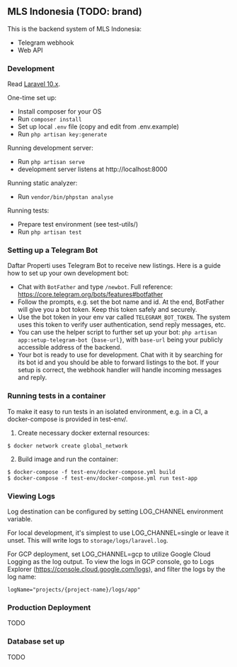 ## MLS Indonesia (TODO: brand)

This is the backend system of MLS Indonesia:
* Telegram webhook
* Web API

### Development

Read [Laravel 10.x](https://laravel.com/docs/10.x).

One-time set up:
* Install composer for your OS
* Run `composer install`
* Set up local `.env` file (copy and edit from .env.example)
* Run `php artisan key:generate`

Running development server:
* Run `php artisan serve`
* development server listens at http://localhost:8000

Running static analyzer:
* Run `vendor/bin/phpstan analyse`

Running tests:
* Prepare test environment (see test-utils/)
* Run `php artisan test`

### Setting up a Telegram Bot
Daftar Properti uses Telegram Bot to receive new listings. Here is a guide how to set up your own development bot:

* Chat with `BotFather` and type `/newbot`. Full reference: https://core.telegram.org/bots/features#botfather
* Follow the prompts, e.g. set the bot name and id. At the end, BotFather will give you a bot token. Keep this token
  safely and securely.
* Use the bot token in your env var called `TELEGRAM_BOT_TOKEN`. The system uses this token to verify user
  authentication, send reply messages, etc.
* You can use the helper script to further set up your bot: `php artisan app:setup-telegram-bot {base-url}`, with
  `base-url` being your publicly accessible address of the backend.
* Your bot is ready to use for development. Chat with it by searching for its bot id and you should be able to forward
  listings to the bot. If your setup is correct, the webhook handler will handle incoming messages and reply.

### Running tests in a container
To make it easy to run tests in an isolated environment, e.g. in a CI, a
docker-compose is provided in test-env/.

1. Create necessary docker external resources:
```
$ docker network create global_network
```

2. Build image and run the container:
```
$ docker-compose -f test-env/docker-compose.yml build
$ docker-compose -f test-env/docker-compose.yml run test-app
```

### Viewing Logs
Log destination can be configured by setting LOG_CHANNEL environment variable.

For local development, it's simplest to use LOG_CHANNEL=single or leave it unset. This will write logs to
`storage/logs/laravel.log`.

For GCP deployment, set LOG_CHANNEL=gcp to utilize Google Cloud Logging as the log output. To view the logs in GCP
console, go to Logs Explorer (https://console.cloud.google.com/logs), and filter the logs by the log name:
```
logName="projects/{project-name}/logs/app"
```

### Production Deployment
TODO

### Database set up
TODO
